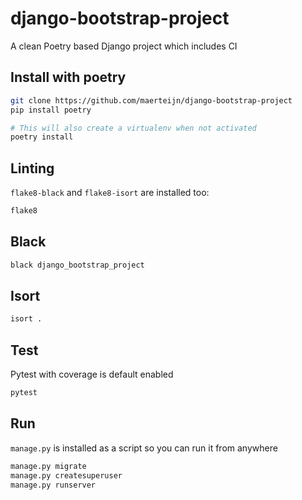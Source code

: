 # django-bootstrap-project

A clean Poetry based Django project which includes CI

## Install with poetry
```bash
git clone https://github.com/maerteijn/django-bootstrap-project
pip install poetry

# This will also create a virtualenv when not activated
poetry install
```

## Linting
`flake8-black` and `flake8-isort` are installed too:
```bash
flake8
```

## Black
```bash
black django_bootstrap_project
```

## Isort
```bash
isort .
```

## Test
Pytest with coverage is default enabled
```bash
pytest
```

## Run
`manage.py` is installed as a script so you can run it from anywhere
```bash
manage.py migrate
manage.py createsuperuser
manage.py runserver
```

